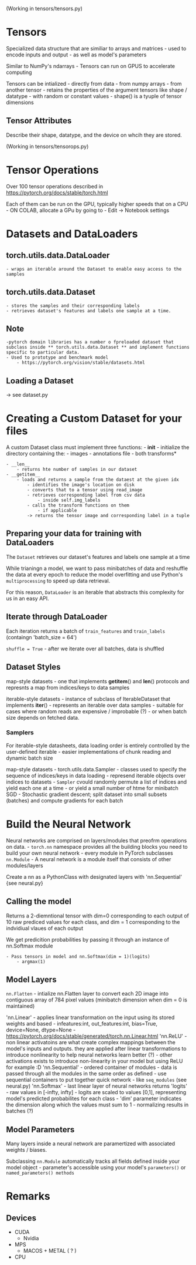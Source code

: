 (Working in tensors/tensors.py)
# Tensors 
Specialized data structure that are similiar to arrays and matrices 
	- used to encode inputs and output 
		- as well as model's parameters

Similar to NumPy's ndarrays 
		- Tensors can run on GPUS to accelerate computing


Tensors can be intialized
	- directly from data 
	- from numpy arrays 
	- from another tensor
		- retains the properties of the argument tensors 
		like shape / datatype
	- with random or constant values 
		- shape() is a tyuple of tensor dimensions

## Tensor Attributes 

Describe their shape, datatype, and the device on whcih they are stored.


(Working in tensors/tensorops.py)
# Tensor Operations
Over 100 tensor operations described in https://pytorch.org/docs/stable/torch.html


Each of them can be run on the GPU, typically higher speeds that on a CPU 
	- ON COLAB, allocate a GPu by going to 
		- Edit -> Notebook settings 

# Datasets and DataLoaders 
## torch.utils.data.DataLoader
	- wraps an iterable around the Dataset to enable easy access to the samples
## torch.utils.data.Dataset
	- stores the samples and their corresponding labels
	- retrieves dataset's features and labels one sample at a time.


## Note 
	-pytorch domain libraries has a number o fpreloaded dataset that subclass inside ** torch.utils.data.Dataset ** and implement functions specific to particular data.
	- Used to prototype and benchmark model
		- https://pytorch.org/vision/stable/datasets.html


## Loading a Dataset
 -> see dataset.py

# Creating a Custom Dataset for your files 
A custom Dataset class must implement three functions:
	- __init__
		- initialize the directory containing the:
			- images 
			- annotations file 
			- both transforms* 
	
	- __len__
		- returns hte number of samples in our dataset
	- __getitem__
		- loads and returns a sample from the dataest at the given idx
			- identifies the image's location on disk 
			- converts that to a tensor using read_image
			- retrieves corresponding label from csv data
				- inside self.img_labels
			- calls the transform functions on them
				- if applicable 
			-> returns the tensor image and corresponding label in a tuple

## Preparing your data for training with DataLoaders
The `Dataset` retrieves our dataset's features and labels one sample at a time 

While trianingn a model, we want to pass minibatches of data and reshuffle the data at every epoch to reduce the model overfitting and use Python's `multiprocessing` to speed up data retrieval.  

For this  reason, `DataLoader` is an iterable that abstracts this complexity for us in an easy API.

## Iterate through DataLoader 
Each iteration returns a batch of `train_features` and `train_labels` (containgn 'batch_size = 64')


`shuffle = True`
	- after we iterate over all batches, data is shuffled 

## Dataset Styles
map-style datasets
	- one that implements __getitem__() and __len__() protocols and represnts a map from indices/keys to data samples 

iterable-style datasets
	- instance of subclass of IterableDataset that implements __iter__()
		- represents an iterable over data samples 
		- suitable for cases where random reads are expensive  / improbable (?)
			- or when batch size depends on fetched data.

### Samplers
For iterable-style datasheets, data loading order is entirely controlled by the user-defined iterable 
	- easier implementations of chunk reading and dynamic batch size 

map-style datasets 
	- torch.utils.data.Sampler
		- classes used to specify the sequence of indices/keys in data loading
		- represend iterable objects over indices to datasets 
		- `Sampler` cvould randomly permute a list of indices and yield each one at a time 
			- or yield a small number of htme for minibatch SGD
				- Stochastic gradient descent; split dataset into small subsets (batches) and compute gradients for each batch 


# Build the Neural Network
Neural networks are comprised on layers/modules that preofrm operations on data.
	- `torch.nn` namespace provides all the building blocks you need to build your own neural network 
		- every module in PyTorch subclasses `nn.Module`
			- A neural network is a module itself that consists of other modules/layers

Create a nn as a PythonClass with designated layers with 'nn.Sequential' {see neural.py}

## Calling the model 
Returns a 2-diemntional tensor with dim=0 corresponding to each output of 10 raw prediced values for each class, and dim = 1 corresponding to the indvidiual vlaues of each output 

We get predicition probabilities by passing it through an instance of nn.Softmax module


	- Pass tensors in model and nn.Softmax(dim = 1)(logits)
		- argmax(1)

## Model Layers 
`nn.Flatten`
	- intialize nn.Flatten layer to convert each 2D image into contiguous array of 784 pixel values (minibatch dimension when dim = 0 is maintained)

'nn.Linear'
	- applies linear transformation on the input using its stored weights and based
	- infeatures:int, out_features:int, bias=True, device=None, dtype=None
	- https://pytorch.org/docs/stable/generated/torch.nn.Linear.html
'nn.ReLU'
	- non linear activatoins are what create complex mappings between the model's inputs and outputs. they are applied after linear transformations to introduce nonlinearity to help neural networks learn better (?)
	- other activations exists to introduce non-linearity in your model but using ReLU for example :D
'nn.Sequential'
	- ordered container of modules 
		- data is passed through all the modules in the same order as defined 
		- use sequential containers to put together quick network
			- like `seq_modules` (see neural.py)
'nn.Softmax'
	- last linear layer of neural networks returns 'logits'
		- raw values in [-infty, infty]
	- logits are scaled to values [0,1], representing model's predicted probabilites for each class 
	- 'dim' parameter indicates the dimension along which the values must sum to 1
		- normalizing results in batches (?)

## Model Parameters
Many layers inside a neural network are paramertized with associated weights / biases. 

Subclassing `nn.Module` automatically tracks all fields defined inside your model object
	- parameter's accessible using your model's `parameters()` or `named_parameters() methods`

# Remarks 
## Devices 
- CUDA 
	- Nvidia 
- MPS
	- MACOS  + METAL ( ? )
- CPU
